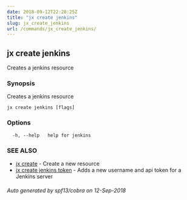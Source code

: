 ```yaml
---
date: 2018-09-12T22:28:25Z
title: "jx create jenkins"
slug: jx_create_jenkins
url: /commands/jx_create_jenkins/
---
```

## jx create jenkins

Creates a jenkins resource

### Synopsis

Creates a jenkins resource

```
jx create jenkins [flags]
```

### Options

```
  -h, --help   help for jenkins
```

### SEE ALSO

* [jx create](/commands/jx_create/)	 - Create a new resource
* [jx create jenkins token](/commands/jx_create_jenkins_token/)	 - Adds a new username and api token for a Jenkins server

###### Auto generated by spf13/cobra on 12-Sep-2018
